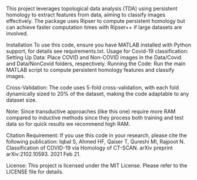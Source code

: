
This project leverages topological data analysis (TDA) using persistent homology to extract features from data, aiming to classify images effectively. The package uses Ripser to compute persistent homology but can achieve faster computation times with Ripser++ if large datasets are involved.

Installation
To use this code, ensure you have MATLAB installed with Python support, for details see requirements.txt.
Usage for Covid-19 classification: Setting Up Data: Place COVID and Non-COVID images in the Data/Covid and Data/NonCovid folders, respectively.
Running the Code: Run the main MATLAB script to compute persistent homology features and classify images.

Cross-Validation: The code uses 5-fold cross-validation, with each fold dynamically sized to 20% of the dataset, making the code adaptable to any dataset size. 

Note: Since transductive approaches (like this one) require more RAM compared to inductive methods since they process both training and test data so for quick results we recommend high RAM.

Citation Requirement: If you use this code in your research, please cite the following publication:
Iqbal S, Ahmed HF, Qaiser T, Qureshi MI, Rajpoot N. Classification of COVID-19 via Homology of CT-SCAN. arXiv preprint arXiv:2102.10593. 2021 Feb 21.

License: This project is licensed under the MIT License. Please refer to the LICENSE file for details.
